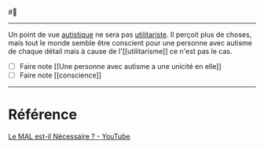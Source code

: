 #🌱 
___
Un point de vue [autistique](autisme) ne sera pas [utilitariste](utilitarisme.md). Il perçoit plus de choses, mais tout le monde semble être conscient pour une personne avec autisme de chaque détail mais à cause de l'[[utilitarisme]] ce n'est pas le cas. 
- [ ] Faire note [[Une personne avec autisme a une unicité en elle]]
- [ ] Faire note [[conscience]]
___
# Référence
[Le MAL est-il Nécessaire ? - YouTube](https://youtu.be/olX2n5eiL3E?t=619)
